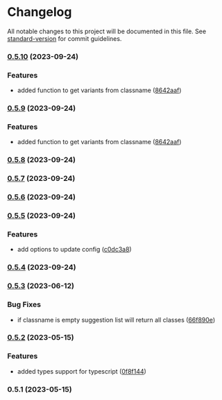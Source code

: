 # Changelog

All notable changes to this project will be documented in this file. See [standard-version](https://github.com/conventional-changelog/standard-version) for commit guidelines.

### [0.5.10](https://github.com/Reyzartz/tailwindcss-autocomplete/compare/v0.5.8...v0.5.10) (2023-09-24)


### Features

* added function to get variants from classname ([8642aaf](https://github.com/Reyzartz/tailwindcss-autocomplete/commit/8642aaf7fe8fb36cd9df27bde8381182033c25bb))

### [0.5.9](https://github.com/Reyzartz/tailwindcss-autocomplete/compare/v0.5.8...v0.5.9) (2023-09-24)


### Features

* added function to get variants from classname ([8642aaf](https://github.com/Reyzartz/tailwindcss-autocomplete/commit/8642aaf7fe8fb36cd9df27bde8381182033c25bb))

### [0.5.8](https://github.com/Reyzartz/tailwindcss-autocomplete/compare/v0.5.7...v0.5.8) (2023-09-24)

### [0.5.7](https://github.com/Reyzartz/tailwindcss-autocomplete/compare/v0.5.6...v0.5.7) (2023-09-24)

### [0.5.6](https://github.com/Reyzartz/tailwindcss-autocomplete/compare/v0.5.5...v0.5.6) (2023-09-24)

### [0.5.5](https://github.com/Reyzartz/tailwindcss-autocomplete/compare/v0.5.4...v0.5.5) (2023-09-24)


### Features

* add options to update config ([c0dc3a8](https://github.com/Reyzartz/tailwindcss-autocomplete/commit/c0dc3a86dd4b49f26254186b5b8f8e91af054a02))

### [0.5.4](https://github.com/Reyzartz/tailwindcss-autocomplete/compare/v0.5.3...v0.5.4) (2023-09-24)

### [0.5.3](https://github.com/Reyzartz/tailwindcss-autocomplete/compare/v0.5.2...v0.5.3) (2023-06-12)


### Bug Fixes

* if classname is empty suggestion list will return all classes ([66f890e](https://github.com/Reyzartz/tailwindcss-autocomplete/commit/66f890e20bf47111e17113bdacde916b712f6cc6))

### [0.5.2](https://github.com/Reyzartz/tailwindcss-autocomplete/compare/v0.5.1...v0.5.2) (2023-05-15)


### Features

* added types support for typescript ([0f8f144](https://github.com/Reyzartz/tailwindcss-autocomplete/commit/0f8f144e3e633cc26843b1abd24ed6f8b7fbf8ca))

### 0.5.1 (2023-05-15)
